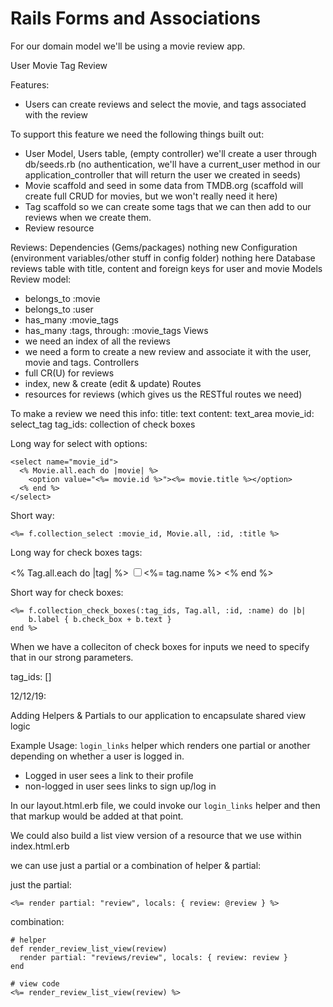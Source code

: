 # Rails Forms and Associations

For our domain model we'll be using a movie review app.

User 
Movie 
Tag
Review

Features:
- Users can create reviews and select the movie, and tags associated with the review

To support this feature we need the following things built out:
- User Model, Users table, (empty controller) we'll create a user through db/seeds.rb (no authentication, we'll have a current_user method in our application_controller that will return the user we created in seeds)
- Movie scaffold and seed in some data from TMDB.org (scaffold will create full CRUD for movies, but we won't really need it here)
- Tag scaffold so we can create some tags that we can then add to our reviews when we create them.
- Review resource

Reviews:
Dependencies (Gems/packages)
nothing new
Configuration (environment variables/other stuff in config folder)
nothing here
Database
reviews table with title, content and foreign keys for user and movie
Models
Review model:
  - belongs_to :movie
  - belongs_to :user
  - has_many :movie_tags
  - has_many :tags, through: :movie_tags
Views
  - we need an index of all the reviews
  - we need a form to create a new review and associate it with the user, movie and tags.
Controllers
  - full CR(U) for reviews
  - index, new & create (edit & update)
Routes
  - resources for reviews (which gives us the RESTful routes we need)

  To make a review we need this info:
  title: text
  content: text_area
  movie_id: select_tag
  tag_ids: collection of check boxes

Long way for select with options:
```
<select name="movie_id">
  <% Movie.all.each do |movie| %>
    <option value="<%= movie.id %>"><%= movie.title %></option>
  <% end %>
</select>
```
Short way:
```
<%= f.collection_select :movie_id, Movie.all, :id, :title %>
```
Long way for check boxes tags:

<% Tag.all.each do |tag| %>
  <label><input type="checkbox" name="review[tag_ids][]" value="<%= tag.id %>" /><%= tag.name %></label>
<% end %>

Short way for check boxes:

```
<%= f.collection_check_boxes(:tag_ids, Tag.all, :id, :name) do |b|
    b.label { b.check_box + b.text } 
end %>

```

When we have a colleciton of check boxes for inputs we need to specify that in our strong parameters.

tag_ids: []

12/12/19:

Adding Helpers & Partials to our application to encapsulate shared view logic

Example Usage:
`login_links` helper which renders one partial or another depending on whether a user is logged in. 
  - Logged in user sees a link to their profile
  - non-logged in user sees links to sign up/log in

In our layout.html.erb file, we could invoke our `login_links` helper and then that markup would be added at that point.

We could also build a list view version of a resource that we use within index.html.erb

we can use just a partial or a combination of helper & partial:

just the partial:
```
<%= render partial: "review", locals: { review: @review } %>
```

combination:
```
# helper
def render_review_list_view(review)
  render partial: "reviews/review", locals: { review: review }
end

# view code
<%= render_review_list_view(review) %>
```

